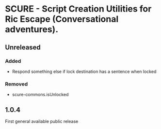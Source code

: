 # SCURE - Script Creation Utilities for Ric Escape (Conversational adventures).

## Unreleased
### Added
- Respond something else if lock destination has a sentence when locked

### Removed
- scure-commons.isUnlocked

## 1.0.4
First general available public release
